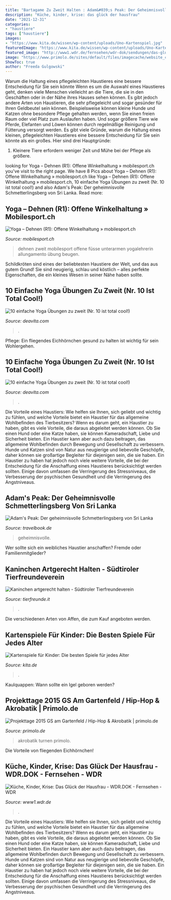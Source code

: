 ```yaml
---
title: "Bartagame Zu Zweit Halten : Adam&#039;s Peak: Der Geheimnisvolle Schmetterlingsberg Von Sri Lanka"
description: "Küche, kinder, krise: das glück der hausfrau"
date: "2021-12-31"
categories:
- "haustiere"
tags: ["haustiere"]
images:
- "https://www.kita.de/wissen/wp-content/uploads/Uno-Kartenspiel.jpg"
featuredImage: "https://www.kita.de/wissen/wp-content/uploads/Uno-Kartenspiel.jpg"
featured_image: "http://www1.wdr.de/fernsehen/wdr-dok/sendungen/das-glueck-der-hausfrau-102~_v-gseapremiumxl.jpg"
image: "https://www.primolo.de/sites/default/files/imagecache/website_content_image/user_generated_content/website_content_images/11886-melaniec/ptdc0035.jpg"
ShowToc: true
author: "Freeda Gulgowski"
---
```



Warum die Haltung eines pflegeleichten Haustieres eine bessere Entscheidung für Sie sein könnte
Wenn es um die Auswahl eines Haustieres geht, denken viele Menschen vielleicht an die Tiere, die sie in den Geschäften oder in der Nähe ihres Hauses sehen können. Es gibt jedoch andere Arten von Haustieren, die sehr pflegeleicht und sogar gesünder für Ihren Geldbeutel sein können. Beispielsweise können kleine Hunde und Katzen ohne besondere Pflege gehalten werden, wenn Sie einen freien Raum oder viel Platz zum Auslaufen haben. Und sogar größere Tiere wie Pferde, Elefanten und Löwen können durch regelmäßige Reinigung und Fütterung versorgt werden. Es gibt viele Gründe, warum die Haltung eines kleinen, pflegeleichten Haustieres eine bessere Entscheidung für Sie sein könnte als ein großes. Hier sind drei Hauptgründe:
1) Kleinere Tiere erfordern weniger Zeit und Mühe bei der Pflege als größere.

	

		
looking for Yoga – Dehnen (R1): Offene Winkelhaltung » mobilesport.ch you've visit to the right page. We have 8 Pics about Yoga – Dehnen (R1): Offene Winkelhaltung » mobilesport.ch like Yoga – Dehnen (R1): Offene Winkelhaltung » mobilesport.ch, 10 einfache Yoga Übungen zu zweit (Nr. 10 ist total cool!) and also Adam&#039;s Peak: Der geheimnisvolle Schmetterlingsberg von Sri Lanka. Read more:
		
    
## Yoga – Dehnen (R1): Offene Winkelhaltung » Mobilesport.ch

<img loading=lazy src="https://www.mobilesport.ch/assets/lbwp-cdn/mobilesport/files/2016/01/EM4P1719.jpg" onerror="this.onerror=null;this.src='https://tse3.mm.bing.net/th?id=OIP.1nDulAaUeWeHuR3W6ow9MAHaE8&amp;pid=15.1';" alt="Yoga – Dehnen (R1): Offene Winkelhaltung » mobilesport.ch">

_Source: mobilesport.ch_

>dehnen zweit mobilesport offene füsse unterarmen yogalehrerin allungamento übung beugen. 

	

Schildkröten sind eines der beliebtesten Haustiere der Welt, und das aus gutem Grund! Sie sind neugierig, schlau und köstlich – alles perfekte Eigenschaften, die ein kleines Wesen in seiner Nähe haben sollte.

    
## 10 Einfache Yoga Übungen Zu Zweit (Nr. 10 Ist Total Cool!)

<img loading=lazy src="https://deavita.com/wp-content/uploads/2020/12/Stehende-Ruckbeuge-zu-zweit.jpg" onerror="this.onerror=null;this.src='https://tse2.mm.bing.net/th?id=OIP.Ffp0UrSCjLUUZSyY7BZp0gHaEK&amp;pid=15.1';" alt="10 einfache Yoga Übungen zu zweit (Nr. 10 ist total cool!)">

_Source: deavita.com_

>. 

	

Pflege: Ein fliegendes Eichhörnchen gesund zu halten ist wichtig für sein Wohlergehen.

    
## 10 Einfache Yoga Übungen Zu Zweit (Nr. 10 Ist Total Cool!)

<img loading=lazy src="https://deavita.com/wp-content/uploads/2020/12/Partner-Yoga-Ubung-Kindspose-und-Ruckendehnung.jpg" onerror="this.onerror=null;this.src='https://tse1.mm.bing.net/th?id=OIP.vv1hM2sdn6uifUdtJHdkDgHaE8&amp;pid=15.1';" alt="10 einfache Yoga Übungen zu zweit (Nr. 10 ist total cool!)">

_Source: deavita.com_

>. 

	

Die Vorteile eines Haustiers: Wie helfen sie Ihnen, sich geliebt und wichtig zu fühlen, und welche Vorteile bietet ein Haustier für das allgemeine Wohlbefinden des Tierbesitzers?
Wenn es darum geht, ein Haustier zu haben, gibt es viele Vorteile, die daraus abgeleitet werden können. Ob Sie einen Hund oder eine Katze haben, sie können Kameradschaft, Liebe und Sicherheit bieten. Ein Haustier kann aber auch dazu beitragen, das allgemeine Wohlbefinden durch Bewegung und Gesellschaft zu verbessern. Hunde und Katzen sind von Natur aus neugierige und liebevolle Geschöpfe, daher können sie großartige Begleiter für diejenigen sein, die sie haben. Ein Haustier zu haben hat jedoch noch viele weitere Vorteile, die bei der Entscheidung für die Anschaffung eines Haustieres berücksichtigt werden sollten. Einige davon umfassen die Verringerung des Stressniveaus, die Verbesserung der psychischen Gesundheit und die Verringerung des Angstniveaus.

    
## Adam&#039;s Peak: Der Geheimnisvolle Schmetterlingsberg Von Sri Lanka

<img loading=lazy src="https://www.travelbook.de/data/uploads/2019/10/gettyimages-652296818_1572265588.jpg" onerror="this.onerror=null;this.src='https://tse4.mm.bing.net/th?id=OIP.5lOy004yjLqeuzy7XtWwUAHaE8&amp;pid=15.1';" alt="Adam&#039;s Peak: Der geheimnisvolle Schmetterlingsberg von Sri Lanka">

_Source: travelbook.de_

>geheimnisvolle. 

	

Wer sollte sich ein weibliches Haustier anschaffen? Fremde oder Familienmitglieder?

    
## Kaninchen Artgerecht Halten - Südtiroler Tierfreundeverein

<img loading=lazy src="http://www.tierfreunde.it/wp-content/uploads/42796964_1938210426482125_6410037633270939648_n.jpg" onerror="this.onerror=null;this.src='https://tse3.mm.bing.net/th?id=OIP.PLOABGsYgIiTf2vPMuP_7AHaEK&amp;pid=15.1';" alt="Kaninchen artgerecht halten - Südtiroler Tierfreundeverein">

_Source: tierfreunde.it_

>. 

	

Die verschiedenen Arten von Affen, die zum Kauf angeboten werden.

    
## Kartenspiele Für Kinder: Die Besten Spiele Für Jedes Alter

<img loading=lazy src="https://www.kita.de/wissen/wp-content/uploads/Uno-Kartenspiel.jpg" onerror="this.onerror=null;this.src='https://tse2.mm.bing.net/th?id=OIP.QsQqJ0AwXJLI04rsfc9qeQHaE7&amp;pid=15.1';" alt="Kartenspiele für Kinder: Die besten Spiele für jedes Alter">

_Source: kita.de_

>. 

	

Kaulquappen: Wann sollte ein Igel geboren werden?

    
## Projekttage 2015 GS Am Gartenfeld / Hip-Hop &amp; Akrobatik | Primolo.de

<img loading=lazy src="https://www.primolo.de/sites/default/files/imagecache/website_content_image/user_generated_content/website_content_images/11886-melaniec/ptdc0035.jpg" onerror="this.onerror=null;this.src='https://tse2.mm.bing.net/th?id=OIP.QjbxKD41lko7o_xEcszVXwAAAA&amp;pid=15.1';" alt="Projekttage 2015 GS am Gartenfeld / Hip-Hop &amp; Akrobatik | primolo.de">

_Source: primolo.de_

>akrobatik turnen primolo. 

	

Die Vorteile von fliegenden Eichhörnchen!

    
## Küche, Kinder, Krise: Das Glück Der Hausfrau - WDR.DOK - Fernsehen - WDR

<img loading=lazy src="http://www1.wdr.de/fernsehen/wdr-dok/sendungen/das-glueck-der-hausfrau-102~_v-gseapremiumxl.jpg" onerror="this.onerror=null;this.src='https://tse3.mm.bing.net/th?id=OIP.6MMvfndVJ_35L5DJb8XvuQHaEK&amp;pid=15.1';" alt="Küche, Kinder, Krise: Das Glück der Hausfrau - WDR.DOK - Fernsehen - WDR">

_Source: www1.wdr.de_

>. 

	

Die Vorteile eines Haustiers: Wie helfen sie Ihnen, sich geliebt und wichtig zu fühlen, und welche Vorteile bietet ein Haustier für das allgemeine Wohlbefinden des Tierbesitzers?
Wenn es darum geht, ein Haustier zu haben, gibt es viele Vorteile, die daraus abgeleitet werden können. Ob Sie einen Hund oder eine Katze haben, sie können Kameradschaft, Liebe und Sicherheit bieten. Ein Haustier kann aber auch dazu beitragen, das allgemeine Wohlbefinden durch Bewegung und Gesellschaft zu verbessern. Hunde und Katzen sind von Natur aus neugierige und liebevolle Geschöpfe, daher können sie großartige Begleiter für diejenigen sein, die sie haben. Ein Haustier zu haben hat jedoch noch viele weitere Vorteile, die bei der Entscheidung für die Anschaffung eines Haustieres berücksichtigt werden sollten. Einige davon umfassen die Verringerung des Stressniveaus, die Verbesserung der psychischen Gesundheit und die Verringerung des Angstniveaus.

